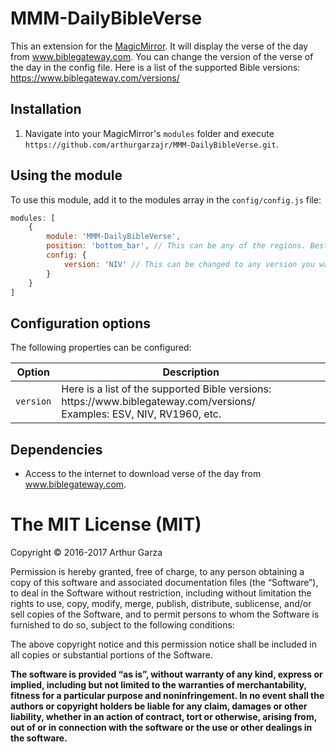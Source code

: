 # MMM-DailyBibleVerse
This an extension for the [MagicMirror](https://github.com/MichMich/MagicMirror). It will display the verse of the day from www.biblegateway.com. You can change the version of the verse of the day in the config file. Here is a list of the supported Bible versions: https://www.biblegateway.com/versions/

## Installation
1. Navigate into your MagicMirror's `modules` folder and execute `https://github.com/arthurgarzajr/MMM-DailyBibleVerse.git`.

## Using the module

To use this module, add it to the modules array in the `config/config.js` file:
````javascript
modules: [
	{
		module: 'MMM-DailyBibleVerse',
		position: 'bottom_bar',	// This can be any of the regions. Best result is in the bottom_bar as verses can take multiple lines in a day.
		config: {
            version: 'NIV' // This can be changed to any version you want that is offered by Bible Gateway. For a list, go here: https://www.biblegateway.com/usage/linking/versionslist/
		}
	}
]
````

## Configuration options

The following properties can be configured:


<table width="100%">
	<!-- why, markdown... -->
	<thead>
		<tr>
			<th>Option</th>
			<th width="100%">Description</th>
		</tr>
	<thead>
	<tbody>
		<tr>
			<td><code>version</code></td>
			<td>Here is a list of the supported Bible versions: https://www.biblegateway.com/versions/
      <br/>
      Examples: ESV, NIV, RV1960, etc.
			</td>
		</tr>
	</tbody>
</table>

## Dependencies
- Access to the internet to download verse of the day from www.biblegateway.com.

The MIT License (MIT)
=====================

Copyright © 2016-2017 Arthur Garza

Permission is hereby granted, free of charge, to any person
obtaining a copy of this software and associated documentation
files (the “Software”), to deal in the Software without
restriction, including without limitation the rights to use,
copy, modify, merge, publish, distribute, sublicense, and/or sell
copies of the Software, and to permit persons to whom the
Software is furnished to do so, subject to the following
conditions:

The above copyright notice and this permission notice shall be
included in all copies or substantial portions of the Software.

**The software is provided “as is”, without warranty of any kind, express or implied, including but not limited to the warranties of merchantability, fitness for a particular purpose and noninfringement. In no event shall the authors or copyright holders be liable for any claim, damages or other liability, whether in an action of contract, tort or otherwise, arising from, out of or in connection with the software or the use or other dealings in the software.**
